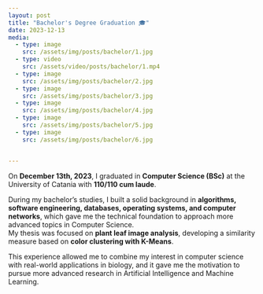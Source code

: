 ```yaml
---
layout: post
title: "Bachelor's Degree Graduation 🎓"
date: 2023-12-13
media:
  - type: image
    src: /assets/img/posts/bachelor/1.jpg
  - type: video
    src: /assets/video/posts/bachelor/1.mp4
  - type: image
    src: /assets/img/posts/bachelor/2.jpg
  - type: image
    src: /assets/img/posts/bachelor/3.jpg
  - type: image
    src: /assets/img/posts/bachelor/4.jpg
  - type: image
    src: /assets/img/posts/bachelor/5.jpg
  - type: image
    src: /assets/img/posts/bachelor/6.jpg


---
```


On **December 13th, 2023**, I graduated in **Computer Science (BSc)** at the University of Catania with **110/110 cum laude**.  

During my bachelor’s studies, I built a solid background in **algorithms, software engineering, databases, operating systems, and computer networks**, which gave me the technical foundation to approach more advanced topics in Computer Science.    
My thesis was focused on **plant leaf image analysis**, developing a similarity measure based on **color clustering with K-Means**.  

This experience allowed me to combine my interest in computer science with real-world applications in biology, and it gave me the motivation to pursue more advanced research in Artificial Intelligence and Machine Learning.